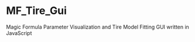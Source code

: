 # MF_Tire_Gui
Magic Formula Parameter Visualization and Tire Model Fitting GUI written in JavaScript
